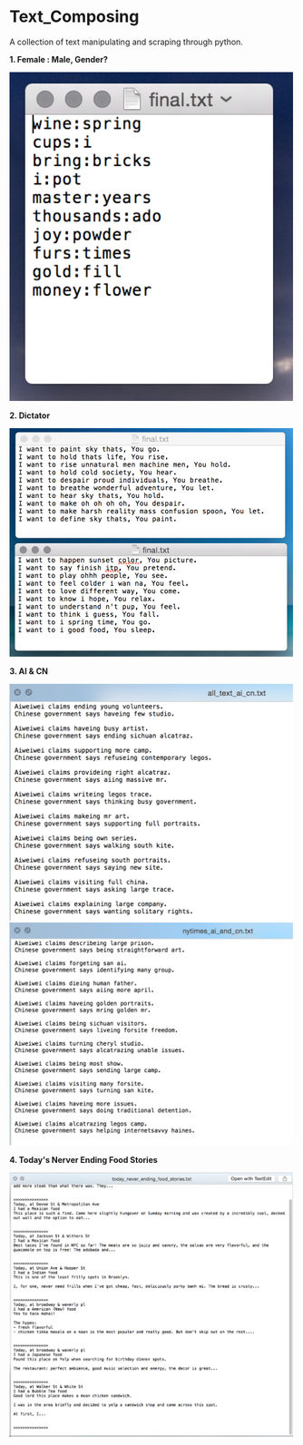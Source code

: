 # Text_Composing

A collection of text manipulating and scraping through python.

**1. Female : Male, Gender?**

<img src = "https://github.com/yulicai/Text_Composing/raw/master/Female_Male/mf.png" width = "500">


**2. Dictator**

<img src = "https://github.com/yulicai/Text_Composing/raw/master/images/dictator.png" width = "500">

**3. AI & CN**

<img src = "https://github.com/yulicai/Text_Composing/raw/master/images/result_all_text.png" width = "500">

<img src = "https://github.com/yulicai/Text_Composing/raw/master/images/result_nytimes.png" width = "500">

**4. Today's Nerver Ending Food Stories**

<img src = "https://github.com/yulicai/Text_Composing/raw/master/images/result_food_stories_w5.png" width = "500">
